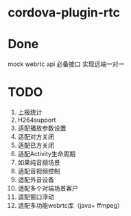 # cordova-plugin-rtc

# Done

mock webrtc api 必备接口
实现远端一对一

# TODO

1. 上报统计
2. H264support
3. 适配播放参数设置
4. 适配对方关闭
5. 适配已方关闭
6. 适配Activity生命周期
7. 如果纯音频场景
8. 适配音视频控制
9. 适配外音设备
10. 适配多个对端场景客户
11. 适配窗口浮动
12. 适配多功能webrtc库（java+ ffmpeg）
